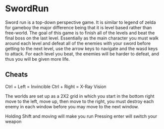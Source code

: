 SwordRun
========

Sword run is a top-down perspective game.
It is similar to legend of zelda for gameboy
the major difference being that it is level based
rather than free-world.
The goal of this game is to finish all of the levels
and beat the final boss on the last level.
Essentially as the main character you must walk around each
level and defeat all of the enemies with your sword before
getting to the next level, use the arrow keys to navigate and
the wasd keys to attack.
For each level you beat, the enemies will be harder to
defeat, and thus you will be given more life.

Cheats
------

Ctrl + Left  = Invincible
Ctrl + Right = X-Ray Vision

The worlds are set up as a 2X2 grid in which you start in the bottom right
move to the left, move up, then move to the right, you must destroy each enemy in
each window before you may move to the next window.

Holding Shift and moving will make you run
Pressing enter will switch your weapon
